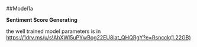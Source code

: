 ##Model1a

**Sentiment Score Generating**

the well trained model parameters is in https://1drv.ms/u/s!AhXWl5uPYwBog22EU8lat_QHQRgY?e=Rsncck(1.22GB)
